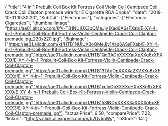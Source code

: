 {
	"title": "4 in 1 Prebuilt Coil Box Kit Fortress Coil Violin Coil Centipede Coil Crack Coil Clapton premade wire for E Cigarette RDA Dripka",
	"date": "2018-10-31 10:30:20",
	"SubCat": ["Electronics"],
	"categories": ["Electronic Cigarettes"],
	"thumbnailImage": "https://ae01.alicdn.com/kf/HTB1NUIUX3oQMeJjy1Xaq6ASsFXab/E-XY-4-in-1-Prebuilt-Coil-Box-Kit-Fortress-Violin-Centipede-Crack-Coil-Clapton-premade.jpg_220x220.jpg",
	"BigImage": ["https://ae01.alicdn.com/kf/HTB1NUIUX3oQMeJjy1Xaq6ASsFXab/E-XY-4-in-1-Prebuilt-Coil-Box-Kit-Fortress-Violin-Centipede-Crack-Coil-Clapton-premade.jpg","https://ae01.alicdn.com/kf/HTB1Qd3AOpXXXXatXpXXq6xXFXXXt/E-XY-4-in-1-Prebuilt-Coil-Box-Kit-Fortress-Violin-Centipede-Crack-Coil-Clapton-premade.jpg","https://ae01.alicdn.com/kf/HTB13TAgOpXXXXa2XVXXq6xXFXXXd/E-XY-4-in-1-Prebuilt-Coil-Box-Kit-Fortress-Violin-Centipede-Crack-Coil-Clapton-premade.jpg","https://ae01.alicdn.com/kf/HTB1xdIxOpXXXXcHXpXXq6xXFXXXO/E-XY-4-in-1-Prebuilt-Coil-Box-Kit-Fortress-Violin-Centipede-Crack-Coil-Clapton-premade.jpg","https://ae01.alicdn.com/kf/HTB1h3INOpXXXXXaXXXXq6xXFXXX3/E-XY-4-in-1-Prebuilt-Coil-Box-Kit-Fortress-Violin-Centipede-Crack-Coil-Clapton-premade.jpg"],
	"actualPrice": 6.50,
	"comparePrice": 7.22,
	"linkurl": "http://s.click.aliexpress.com/e/b2Dv5pWs",
	"inStock": 141
}
